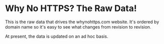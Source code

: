 # Why No HTTPS? The Raw Data!
This is the raw data that drives the whynohttps.com website. It's ordered by domain name so it's easy to see what changes from revision to revision.

At present, the data is updated on an ad hoc basis.
